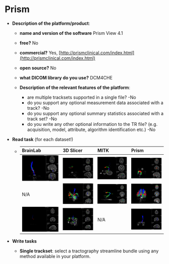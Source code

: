 # Prism

* **Description of the platform/product**:

  * **name and version of the software** Prism View 4.1
  * **free?** No
  * **commercial?** Yes, [http://prismclinical.com/index.html](http://prismclinical.com/index.html)

  * **open source?** No

  * **what DICOM library do you use?** DCM4CHE

  * **Description of the relevant features of the platform**:

    * are multiple tracksets supported in a single file? -No
    * do you support any optional measurement data associated with a track? -No
    * do you support any optional summary statistics associated with a track set? -No
    * do you write any other optional information to the TR file? \(e.g. acquisition, model, attribute, algorithm identification etc.\) -No

* **Read task** \(for each dataset!\)

  * | BrainLab | 3D Slicer | MITK | Prism |
    | :--- | :--- | :--- | :--- |
    | ![](/assets/DataSet1_BrainLab.jpg) | ![](/assets/DataSet1_3DSlicer.jpg) | ![](/assets/DataSet1_MITK.jpg) | ![](/assets/DataSet1_PrismScreenCapture.jpg) |
    | N/A | ![](/assets/DataSet2_3DSlicer.jpg) | ![](/assets/DataSet2_MITK.jpg) | ![](/assets/DataSet2_PrismScreenCapture.jpg) |
    | ![](/assets/DataSet3_BrainLab.jpg) | ![](/assets/DataSet3_3DSlicer.jpg) | N/A | ![](/assets/DataSet3_PrismScreemCapture.jpg) |

* **Write tasks**

  * **Single trackset**: select a tractography streamline bundle using any method available in your platform.



